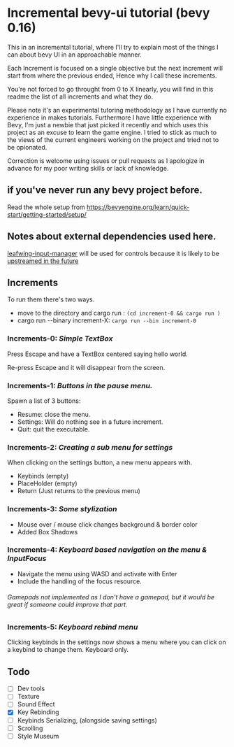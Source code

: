 # Incremental bevy-ui tutorial (bevy 0.16)

This in an incremental tutorial, where I'll try to explain most of the things I can about bevy UI in an approachable manner.

Each Increment is focused on a single objective but the next increment will start from where the previous ended, Hence why I call these increments.

You're not forced to go throught from 0 to X linearly, you will find in this readme the list of all increments and what they do.

Please note it's an experimental tutoring methodology as I have currently no experience in makes tutorials. Furthermore I have little experience with Bevy, I'm just a newbie that just picked it recently and which uses this project as an excuse to learn the game engine. I tried to stick as much to the views of the current engineers working on the project and tried not to be opionated.

Correction is welcome using issues or pull requests as I apologize in advance for my poor writing skills or lack of knowledge.

## if you've never run any bevy project before.

Read the whole setup from https://bevyengine.org/learn/quick-start/getting-started/setup/

## Notes about external dependencies used here.

[leafwing-input-manager](https://github.com/Leafwing-Studios/leafwing-input-manager) will be used for controls because it is likely to be 
[upstreamed in the future](https://github.com/bevyengine/bevy/issues/435#issuecomment-1254026314)


## Increments 

To run them there's two ways.
- move to the directory and cargo run : `(cd increment-0 && cargo run )`
- cargo run --binary increment-X: `cargo run --bin increment-0` 


### Increments-0: *Simple TextBox*

Press Escape and have a TextBox centered saying hello world. 

Re-press Escape and it will disappear from the screen.


### Increments-1: *Buttons in the pause menu.*

Spawn a list of 3 buttons:
- Resume: close the menu.
- Settings: Will do nothing see in a future increment.
- Quit: quit the executable.


### Increments-2: *Creating a sub menu for settings*

When clicking on the settings button, a new menu appears with.
- Keybinds (empty)
- PlaceHolder (empty)
- Return (Just returns to the previous menu)


### Increments-3: *Some stylization*
 
- Mouse over / mouse click changes background & border color
- Added Box Shadows


### Increments-4: *Keyboard based navigation on the menu & InputFocus*

- Navigate the menu using WASD and activate with Enter
- Include the handling of the focus resource.

###### Gamepads not implemented as I don't have a gamepad, but it would be great if someone could improve that part.

### Increments-5: *Keyboard rebind menu*

Clicking keybinds in the settings now shows a menu where you can click on a keybind to change them.
Keyboard only.



## Todo

- [ ] Dev tools
- [ ] Texture
- [ ] Sound Effect
- [x] Key Rebinding
- [ ] Keybinds Serializing, (alongside saving settings)
- [ ] Scrolling
- [ ] Style Museum